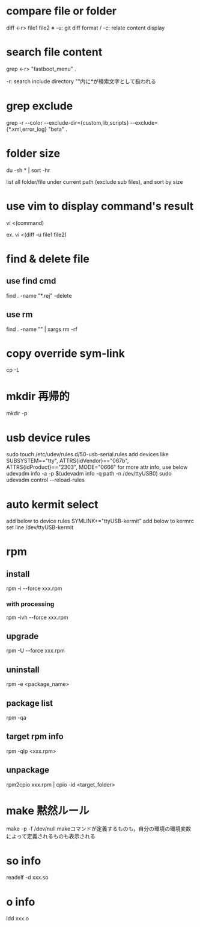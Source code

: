 # compare file or folder
diff <-r> file1 file2
※ -u: git diff format / -c: relate content display

# search file content
grep <-r> "fastboot_menu" .

-r: search include directory
""内に*が検索文字として扱われる

# grep exclude
grep -r --color --exclude-dir={custom,lib,scripts} --exclude={*.xml,error_log} "beta" .

# folder size
du -sh * | sort -hr

list all folder/file under current path (exclude sub files), and sort by size

# use vim to display command's result
vi <(command)

ex. vi <(diff -u file1 file2)

# find & delete file
## use find cmd
find . -name "*.rej" -delete

## use rm
find . -name "<name>" | xargs rm -rf

# copy override sym-link
cp -L

# mkdir 再帰的
mkdir -p

# usb device rules
sudo touch /etc/udev/rules.d/50-usb-serial.rules
add devices
    like SUBSYSTEM=="tty", ATTRS{idVendor}=="067b", ATTRS{idProduct}=="2303", MODE="0666"
    for more attr info, use below
        udevadm info -a -p $(udevadm info -q path -n /dev/ttyUSB0)
sudo udevadm control --reload-rules

# auto kermit select
add below to device rules
    SYMLINK+="ttyUSB-kermit"
add below to kermrc
    set line /dev/ttyUSB-kermit

# rpm
## install
rpm -i --force xxx.rpm
### with processing
rpm -ivh --force xxx.rpm
## upgrade
rpm -U --force xxx.rpm
## uninstall
rpm -e <package_name>
## package list
rpm -qa
## target rpm info
rpm -qlp <xxx.rpm>
## unpackage
rpm2cpio xxx.rpm | cpio -id <target_folder>

# make 黙然ルール
make -p -f /dev/null
makeコマンドが定義するものも，自分の環境の環境変数によって定義されるものも表示される

# so info
readelf -d xxx.so

# o info
ldd xxx.o
